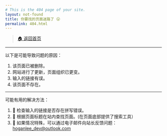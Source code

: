```yaml
---
# This is the 404 page of your site.
layout: not-found
title: 你要找的页面迷路了 😮
permalink: 404.html
---
```


> [🏠 返回首页](https://h00kran.ml)

___

以下是可能导致问题的原因：

1. 该页面已被删除。
2. 网站进行了更新，页面组织已更变。
3. 输入的链接有误。
4. 该页面不存在。

___

可能有用的解决方法：

1. 📝 检查输入的链接是否存在拼写错误。
2. 🔎 根据页面标题在站内查找页面。(在页面底部提供了搜索工具）
3. 📧 如果情况特殊，可以通过电子邮件向站长反馈问题：[hoganlee_dev@outlook.com](mailto:hoganlee_dev@outlook.com?subject=[Feedback@h00kran.ml]%20请简要描述问题)

